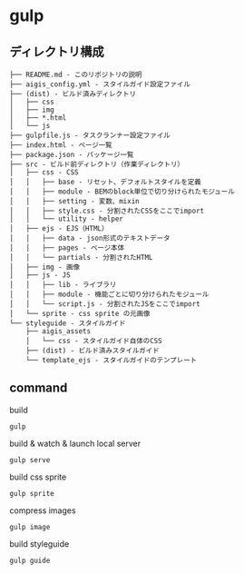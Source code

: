 # gulp

## ディレクトリ構成
```
├── README.md - このリポジトリの説明
├── aigis_config.yml - スタイルガイド設定ファイル
├── (dist) - ビルド済みディレクトリ
│   ├── css
│   ├── img
│   ├── *.html
│   └── js
├── gulpfile.js - タスクランナー設定ファイル
├── index.html - ページ一覧
├── package.json - パッケージ一覧
├── src - ビルド前ディレクトリ（作業ディレクトリ）
│   ├── css - CSS
│   │   ├── base - リセット、デフォルトスタイルを定義
│   │   ├── module - BEMのblock単位で切り分けられたモジュール
│   │   ├── setting - 変数、mixin
│   │   ├── style.css - 分割されたCSSをここでimport
│   │   └── utility - helper
│   ├── ejs - EJS（HTML）
│   │   ├── data - json形式のテキストデータ
│   │   ├── pages - ページ本体
│   │   └── partials - 分割されたHTML
│   ├── img - 画像
│   ├── js - JS
│   │   ├── lib - ライブラリ
│   │   ├── module - 機能ごとに切り分けられたモジュール
│   │   └── script.js - 分割されたJSをここでimport
│   └── sprite - css sprite の元画像
└── styleguide - スタイルガイド
    ├── aigis_assets
    │   └── css - スタイルガイド自体のCSS
    ├── (dist) - ビルド済みスタイルガイド
    └── template_ejs - スタイルガイドのテンプレート
```

## command
build
```
gulp
```

build & watch & launch local server
```
gulp serve
```

build css sprite
```
gulp sprite
```

compress images
```
gulp image
```

build styleguide
```
gulp guide
```